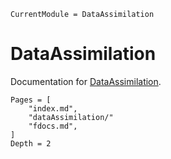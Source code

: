 ```@meta
CurrentModule = DataAssimilation
```

# DataAssimilation

Documentation for [DataAssimilation](https://github.com/john-waczak/DataAssimilation.jl).


```@contents
Pages = [
    "index.md",
    "dataAssimilation/"
    "fdocs.md",
]
Depth = 2
```


